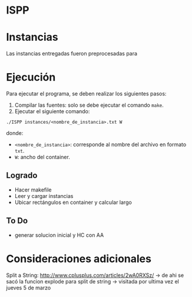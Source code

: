 # ISPP

# Instancias

Las instancias entregadas fueron preprocesadas para 

# Ejecución

Para ejecutar el programa, se deben realizar los siguientes pasos:

1. Compilar las fuentes: solo se debe ejecutar el comando `make`.
2. Ejecutar el siguiente comando:

`./ISPP instances/<nombre_de_instancia>.txt W`

donde:

* `<nombre_de_instancia>`: corresponde al nombre del archivo en formato `txt`.
* `W`: ancho del container.

## Logrado

* Hacer makefile
* Leer y cargar instancias
* Ubicar rectángulos en container y calcular largo

## To Do

* generar solucion inicial y HC con AA


# Consideraciones adicionales

Split a String: http://www.cplusplus.com/articles/2wA0RXSz/ 
-> de ahi se sacó la funcion explode para split de string 
-> visitada por ultima vez el jueves 5 de marzo